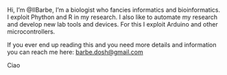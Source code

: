 Hi, I’m @IlBarbe, I’m a biologist who fancies informatics and bioinformatics. I exploit Phython and R in my research. 
I also like to automate my research and develop new lab tools and devices. For this I exploit Arduino and other microcontrollers.

If you ever end up reading this and you need more details and information you can reach me here: barbe.dosh@gmail.com

Ciao
